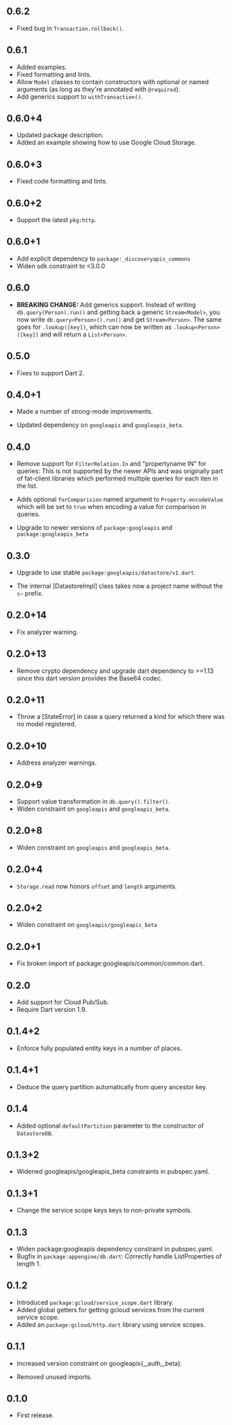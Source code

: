 ## 0.6.2

 * Fixed bug in `Transaction.rollback()`.

## 0.6.1

 * Added examples.
 * Fixed formatting and lints.
 * Allow `Model` classes to contain constructors with optional or named
   arguments (as long as they're annotated with `@required`).
 * Add generics support to `withTransaction()`.

## 0.6.0+4

 * Updated package description.
 * Added an example showing how to use Google Cloud Storage.

## 0.6.0+3

 * Fixed code formatting and lints.

## 0.6.0+2

* Support the latest `pkg:http`.

## 0.6.0+1

* Add explicit dependency to `package:_discoveryapis_commons`
* Widen sdk constraint to <3.0.0

## 0.6.0

* **BREAKING CHANGE:** Add generics support. Instead of writing
  `db.query(Person).run()` and getting back a generic `Stream<Model>`, you now
  write `db.query<Person>().run()` and get `Stream<Person>`.
  The same goes for `.lookup([key])`, which can now be written as
  `.lookup<Person>([key])` and will return a `List<Person>`.

## 0.5.0

* Fixes to support Dart 2.

## 0.4.0+1

* Made a number of strong-mode improvements.

* Updated dependency on `googleapis` and `googleapis_beta`.

## 0.4.0

* Remove support for `FilterRelation.In` and "propertyname IN" for queries:
  This is not supported by the newer APIs and was originally part of fat-client
  libraries which performed multiple queries for each iten in the list.

* Adds optional `forComparision` named argument to `Property.encodeValue` which
  will be set to `true` when encoding a value for comparison in queries.

* Upgrade to newer versions of `package:googleapis` and `package:googleapis_beta`

## 0.3.0

* Upgrade to use stable `package:googleapis/datastore/v1.dart`.

* The internal [DatastoreImpl] class takes now a project name without the `s~`
  prefix.

## 0.2.0+14

* Fix analyzer warning.

## 0.2.0+13

* Remove crypto dependency and upgrade dart dependency to >=1.13 since
  this dart version provides the Base64 codec.

## 0.2.0+11

* Throw a [StateError] in case a query returned a kind for which there was no
  model registered.

## 0.2.0+10

* Address analyzer warnings.

## 0.2.0+9

* Support value transformation in `db.query().filter()`.
* Widen constraint on `googleapis` and `googleapis_beta`.

## 0.2.0+8

* Widen constraint on `googleapis` and `googleapis_beta`.

## 0.2.0+4

* `Storage.read` now honors `offset` and `length` arguments.

## 0.2.0+2

* Widen constraint on `googleapis/googleapis_beta`

## 0.2.0+1

* Fix broken import of package:googleapis/common/common.dart.

## 0.2.0

* Add support for Cloud Pub/Sub.
* Require Dart version 1.9.

## 0.1.4+2

* Enforce fully populated entity keys in a number of places.

## 0.1.4+1

* Deduce the query partition automatically from query ancestor key.

## 0.1.4

* Added optional `defaultPartition` parameter to the constructor of
  `DatastoreDB`.

## 0.1.3+2

* Widened googleapis/googleapis_beta constraints in pubspec.yaml.

## 0.1.3+1

* Change the service scope keys keys to non-private symbols.

## 0.1.3

* Widen package:googleapis dependency constraint in pubspec.yaml.
* Bugfix in `package:appengine/db.dart`: Correctly handle ListProperties
of length 1.

## 0.1.2

* Introduced `package:gcloud/service_scope.dart` library.
* Added global getters for getting gcloud services from the current service
scope.
* Added an `package:gcloud/http.dart` library using service scopes.

## 0.1.1

* Increased version constraint on googleapis{,_auth,_beta}.

* Removed unused imports.

## 0.1.0

* First release.
